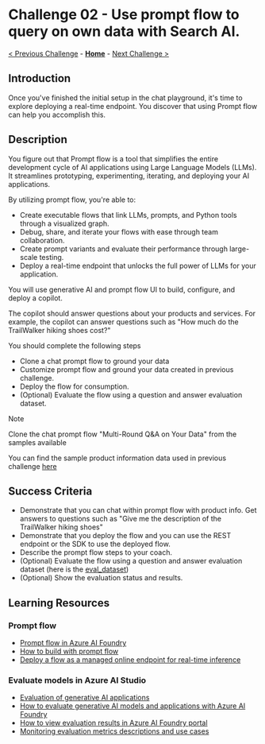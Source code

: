 # Challenge 02 - Use prompt flow to query on own data with Search AI.

 [< Previous Challenge](./Challenge-01.md) - **[Home](../README.md)** - [Next Challenge >](./Challenge-03.md)
 
## Introduction

Once you've finished the initial setup in the chat playground, it's time to explore deploying a real-time endpoint. You discover that using Prompt flow can help you accomplish this.

## Description

You figure out that Prompt flow is a tool that simplifies the entire development cycle of AI applications using Large Language Models (LLMs). It streamlines prototyping, experimenting, iterating, and deploying your AI applications.

By utilizing prompt flow, you're able to:
- Create executable flows that link LLMs, prompts, and Python tools through a visualized graph.
- Debug, share, and iterate your flows with ease through team collaboration.
- Create prompt variants and evaluate their performance through large-scale testing.
- Deploy a real-time endpoint that unlocks the full power of LLMs for your application.

You will use generative AI and prompt flow UI to build, configure, and deploy a copilot.

The copilot should answer questions about your products and services. For example, the copilot can answer questions such as "How much do the TrailWalker hiking shoes cost?"

You should complete the following steps
- Clone a chat prompt flow to ground your data
- Customize prompt flow and ground your data created in previous challenge.
- Deploy the flow for consumption.
- (Optional) Evaluate the flow using a question and answer evaluation dataset.

> [!NOTE]
> Clone the chat prompt flow "Multi-Round Q&A on Your Data" from the samples available

You can find the sample product information data used in previous challenge [here](./Resources/Challenge-01/Data/product-info)

## Success Criteria
- Demonstrate that you can chat within prompt flow with product info. Get answers to questions such as "Give me the description of the TrailWalker hiking shoes"
- Demonstrate that you deploy the flow and you can use the REST endpoint or the SDK to use the deployed flow.
- Describe the prompt flow steps to your coach.
- (Optional) Evaluate the flow using a question and answer evaluation dataset (here is the [eval_dataset](./Resources/Challenge-02/evaluation_dataset.jsonl))
- (Optional) Show the evaluation status and results.

## Learning Resources

### Prompt flow
- [Prompt flow in Azure AI Foundry](https://learn.microsoft.com/en-us/azure/ai-studio/how-to/prompt-flow)
- [How to build with prompt flow](https://learn.microsoft.com/en-us/azure/ai-studio/how-to/flow-develop)
- [Deploy a flow as a managed online endpoint for real-time inference](https://learn.microsoft.com/en-us/azure/ai-studio/how-to/flow-deploy)

### Evaluate models in Azure AI Studio
- [Evaluation of generative AI applications](https://learn.microsoft.com/en-us/azure/ai-studio/concepts/evaluation-approach-gen-ai)
- [How to evaluate generative AI models and applications with Azure AI Foundry](https://learn.microsoft.com/en-us/azure/ai-studio/how-to/evaluate-generative-ai-app)
- [How to view evaluation results in Azure AI Foundry portal](https://learn.microsoft.com/en-us/azure/ai-studio/how-to/evaluate-flow-results)
- [Monitoring evaluation metrics descriptions and use cases](https://learn.microsoft.com/en-us/azure/machine-learning/prompt-flow/concept-model-monitoring-generative-ai-evaluation-metrics?view=azureml-api-2)